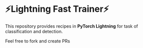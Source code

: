 
# ⚡Lightning Fast Trainer⚡

This repository provides recipes in **PyTorch Lightning** for task of classification and detection.

Feel free to fork and create PRs
